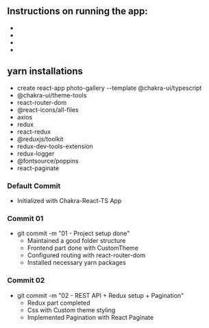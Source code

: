 ## Instructions on running the app:

-
-
-
-

## yarn installations

- create react-app photo-gallery --template @chakra-ui/typescript
- @chakra-ui/theme-tools
- react-router-dom
- @react-icons/all-files
- axios
- redux
- react-redux
- @reduxjs/toolkit
- redux-dev-tools-extension
- redux-logger
- @fontsource/poppins
- react-paginate

### Default Commit

- Initialized with Chakra-React-TS App

### Commit 01

- git commit -m "01 - Project setup done"
  - Maintained a good folder structure
  - Frontend part done with CustomTheme
  - Configured routing with react-router-dom
  - Installed necessary yarn packages

### Commit 02

- git commit -m "02 - REST API + Redux setup + Pagination"
  - Redux part completed
  - Css with Custom theme styling
  - Implemented Pagination with React Paginate
